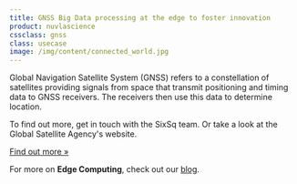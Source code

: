```yaml
---
title: GNSS Big Data processing at the edge to foster innovation
product: nuvlascience
cssclass: gnss
class: usecase
image: /img/content/connected_world.jpg
---
```


Global Navigation Satellite System (GNSS) refers to a constellation of satellites providing signals from space that transmit positioning and timing data to GNSS receivers. The receivers then use this data to determine location.

To find out more, get in touch with the SixSq team. Or take a look at the Global Satellite Agency's website.

<a href="https://www.gsa.europa.eu/european-gnss/what-gnss" class="btn-sixsq color-3">
        Find out more &raquo;</a>

For more on **Edge Computing**, check out our [blog](http://media.sixsq.com/blog/what-is-edge-computing).